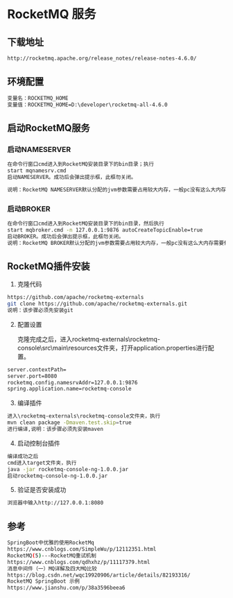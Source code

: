 # RocketMQ 服务



## 下载地址

```sh
http://rocketmq.apache.org/release_notes/release-notes-4.6.0/
```



## 环境配置

```sh
变量名：ROCKETMQ_HOME
变量值：ROCKETMQ_HOME=D:\developer\rocketmq-all-4.6.0
```



## 启动RocketMQ服务

### 启动NAMESERVER

```sh
在命令行窗口cmd进入到RocketMQ安装目录下的bin目录；执行
start mqnamesrv.cmd
启动NAMESERVER。成功后会弹出提示框，此框勿关闭。

说明：RocketMQ NAMESERVER默认分配的jvm参数需要占用较大内存，一般pc没有这么大内存需要修改小些才行。
```



### 启动BROKER

```sh
在命令行窗口cmd进入到RocketMQ安装目录下的bin目录，然后执行
start mqbroker.cmd -n 127.0.0.1:9876 autoCreateTopicEnable=true
启动BROKER。成功后会弹出提示框，此框勿关闭。
说明：RocketMQ BROKER默认分配的jvm参数需要占用较大内存，一般pc没有这么大内存需要修改小些才行。
```





##  RocketMQ插件安装

1. 克隆代码

```sh
https://github.com/apache/rocketmq-externals
git clone https://github.com/apache/rocketmq-externals.git
说明：该步骤必须先安装git
```

2. 配置设置

   克隆完成之后，进入rocketmq-externals\rocketmq-console\src\main\resources文件夹，打开application.properties进行配置。

```sh
server.contextPath=
server.port=8080
rocketmq.config.namesrvAddr=127.0.0.1:9876
spring.application.name=rocketmq-console
```



3. 编译插件

```sh
进入\rocketmq-externals\rocketmq-console文件夹，执行
mvn clean package -Dmaven.test.skip=true
进行编译,说明：该步骤必须先安装maven
```

4. 启动控制台插件

```sh
编译成功之后
cmd进入target文件夹，执行
java -jar rocketmq-console-ng-1.0.0.jar
启动rocketmq-console-ng-1.0.0.jar
```

5. 验证是否安装成功

```sh
浏览器中输入http://127.0.0.1:8080
```





## 参考

```sh
SpringBoot中优雅的使用RocketMq
https://www.cnblogs.com/SimpleWu/p/12112351.html
RocketMQ(5)---RocketMQ重试机制
https://www.cnblogs.com/qdhxhz/p/11117379.html
消息中间件（一）MQ详解及四大MQ比较
https://blog.csdn.net/wqc19920906/article/details/82193316/
RocketMQ SpringBoot 示例
https://www.jianshu.com/p/38a3596beea6
```


